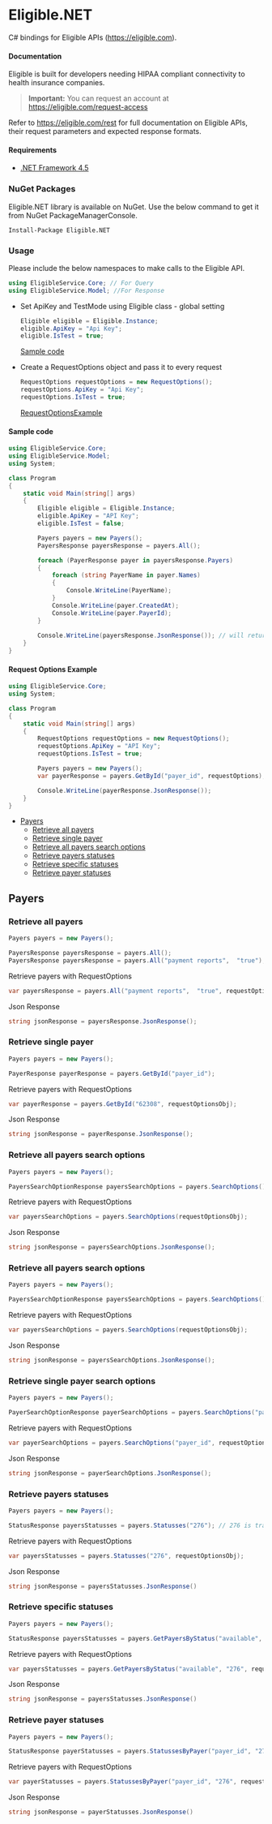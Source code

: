 Eligible.NET
===================
C# bindings for Eligible APIs (https://eligible.com). 

#### Documentation
Eligible is built for developers needing HIPAA compliant connectivity to health insurance companies.
> **Important:** You can request an account at https://eligible.com/request-access

Refer to https://eligible.com/rest for full documentation on Eligible APIs, their request parameters and expected response formats.

#### Requirements
* [.NET Framework 4.5](http://www.microsoft.com/en-us/download/details.aspx?id=30653)

### NuGet Packages
Eligible.NET library is available on NuGet. Use the below command to get it from NuGet PackageManagerConsole.

	Install-Package Eligible.NET

### Usage
Please include the below namespaces to make calls to the Eligible API. 
```cs
using EligibleService.Core; // For Query
using EligibleService.Model; //For Response
```
-  Set ApiKey and TestMode using Eligible class - global setting
	```cs
	Eligible eligible = Eligible.Instance;
	eligible.ApiKey = "Api Key";
	eligible.IsTest = true;
	```
	[Sample code](#sample-code)
	
- Create a RequestOptions object and pass it to every request
	```cs
	RequestOptions requestOptions = new RequestOptions();
	requestOptions.ApiKey = "Api Key";
	requestOptions.IsTest = true;
	```
	[RequestOptionsExample](#request-options-example)
	
#### Sample code
```cs
using EligibleService.Core;
using EligibleService.Model;
using System;

class Program
{
    static void Main(string[] args)
    {
        Eligible eligible = Eligible.Instance;
        eligible.ApiKey = "API Key";
        eligible.IsTest = false;

        Payers payers = new Payers();
        PayersResponse payersResponse = payers.All();

        foreach (PayerResponse payer in payersResponse.Payers)
        {
            foreach (string PayerName in payer.Names)
            {
                Console.WriteLine(PayerName);
            }
            Console.WriteLine(payer.CreatedAt);
            Console.WriteLine(payer.PayerId);
        }
        
        Console.WriteLine(payersResponse.JsonResponse()); // will return json response
    }
}
```
#### Request Options Example
```cs
using EligibleService.Core;
using System;

class Program
{
    static void Main(string[] args)
    {
        RequestOptions requestOptions = new RequestOptions();
        requestOptions.ApiKey = "API Key";
        requestOptions.IsTest = true;

        Payers payers = new Payers();
        var payerResponse = payers.GetById("payer_id", requestOptions);

        Console.WriteLine(payerResponse.JsonResponse());
    }
}
```
* [Payers](#Payers)
	* [Retrieve all payers](#retrieve-all-payers)
	* [Retrieve single payer](#retrieve-single-payer)
	* [Retrieve all payers search options](#retrieve-all-payers-search-options)
	* [Retrieve payers statuses](#retrieve-payers-statuses)
	* [Retrieve specific statuses](#retrieve-specific-statuses)
	* [Retrieve payer statuses](#retrieve-payer-statuses)
	
## Payers 
### Retrieve all payers
```cs
Payers payers = new Payers();

PayersResponse payersResponse = payers.All();
PayersResponse payersResponse = payers.All("payment reports",  "true");
```
Retrieve payers with RequestOptions
```cs
var payersResponse = payers.All("payment reports",  "true", requestOptionsObj);
```
Json Response
```cs
string jsonResponse = payersResponse.JsonResponse();
```
### Retrieve single payer
```cs
Payers payers = new Payers();

PayerResponse payerResponse = payers.GetById("payer_id");
```
Retrieve payers with RequestOptions
```cs
var payerResponse = payers.GetById("62308", requestOptionsObj);
```
Json Response
```cs
string jsonResponse = payerResponse.JsonResponse();
```
### Retrieve all payers search options
```cs
Payers payers = new Payers();

PayersSearchOptionResponse payersSearchOptions = payers.SearchOptions();
```
Retrieve payers with RequestOptions
```cs
var payersSearchOptions = payers.SearchOptions(requestOptionsObj);

```
Json Response
```cs
string jsonResponse = payersSearchOptions.JsonResponse();
```

### Retrieve all payers search options
```cs
Payers payers = new Payers();

PayersSearchOptionResponse payersSearchOptions = payers.SearchOptions();
```
Retrieve payers with RequestOptions
```cs
var payersSearchOptions = payers.SearchOptions(requestOptionsObj);

```
Json Response
```cs
string jsonResponse = payersSearchOptions.JsonResponse();
```
### Retrieve single payer search options
```cs
Payers payers = new Payers();

PayerSearchOptionResponse payerSearchOptions = payers.SearchOptions("payer_id");
```
Retrieve payers with RequestOptions
```cs
var payerSearchOptions = payers.SearchOptions("payer_id", requestOptionsObj);

```
Json Response
```cs
string jsonResponse = payerSearchOptions.JsonResponse();
```
### Retrieve payers statuses 
```cs
Payers payers = new Payers();

StatusResponse payersStatusses = payers.Statusses("276"); // 276 is transaction_type and it is optional param
```
Retrieve payers with RequestOptions
```cs
var payersStatusses = payers.Statusses("276", requestOptionsObj);

```
Json Response
```cs
string jsonResponse = payersStatusses.JsonResponse()
```

### Retrieve specific statuses
```cs
Payers payers = new Payers();

StatusResponse payersStatusses = payers.GetPayersByStatus("available", "276");
```
Retrieve payers with RequestOptions
```cs
var payersStatusses = payers.GetPayersByStatus("available", "276", requestOptionsObj);

```
Json Response
```cs
string jsonResponse = payersStatusses.JsonResponse()
```

### Retrieve payer statuses
```cs
Payers payers = new Payers();

StatusResponse payerStatusses = payers.StatussesByPayer("payer_id", "276");
```
Retrieve payers with RequestOptions
```cs
var payerStatusses = payers.StatussesByPayer("payer_id", "276", requestOptionsObj);

```
Json Response
```cs
string jsonResponse = payerStatusses.JsonResponse()
```
